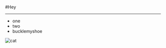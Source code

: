 #Hey

-------

- one
- two
- bucklemyshoe

![cat](http://d39kbiy71leyho.cloudfront.net/wp-content/uploads/2016/05/09170020/cats-politics-TN.jpg)
